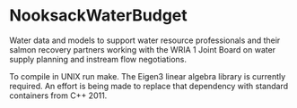# NooksackWaterBudget
Water data and models to support water resource professionals and their salmon recovery partners working with the WRIA 1 Joint Board on water supply planning and instream flow negotiations.

To compile in UNIX run make. The Eigen3 linear algebra library is currently required. An effort is being made to replace that dependency with standard containers from C++ 2011.
